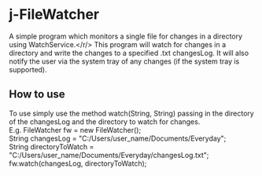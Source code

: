 # j-FileWatcher
A simple program which monitors a single file for changes in a directory using WatchService.</r/>
This program will watch for changes in a directory and write the changes to a specified .txt changesLog. It will also notify the user via the system tray of any changes (if the system tray is supported).

## How to use
To use simply use the method watch(String, String) passing in the directory of the changesLog and the directory to watch for changes. </br>
E.g. FileWatcher fw = new FileWatcher();<br/>
String changesLog = "C:/Users/user_name/Documents/Everyday";<br/>
String directoryToWatch = "C:/Users/user_name/Documents/Everyday/changesLog.txt";</br>
fw.watch(changesLog, directoryToWatch);
